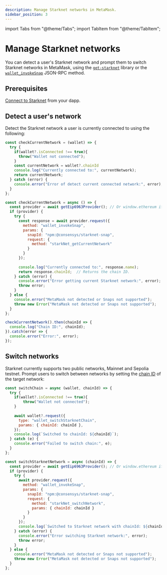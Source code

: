 ```yaml
---
description: Manage Starknet networks in MetaMask.
sidebar_position: 3
---
```


import Tabs from "@theme/Tabs";
import TabItem from "@theme/TabItem";

# Manage Starknet networks

You can detect a user's Starknet network and prompt them to switch Starknet networks in MetaMask,
using the
[`get-starknet`](https://github.com/starknet-io/get-starknet) library or the
[`wallet_invokeSnap`](/snaps/reference/wallet-api-for-snaps/#wallet_invokesnap) JSON-RPC method.

## Prerequisites

[Connect to Starknet](connect-to-starknet.md) from your dapp.

## Detect a user's network

Detect the Starknet network a user is currently connected to using the following:

<Tabs>
  <TabItem value="get-starknet" default>

  ```javascript
  const checkCurrentNetwork = (wallet) => {
    try {
      if(wallet?.isConnected !== true){
        throw("Wallet not connected");
      } 
      const currentNetwork = wallet?.chainId
      console.log("Currently connected to:", currentNetwork);
      return currentNetwork;
    } catch (error) {
      console.error("Error of detect current connected network:", error);
    }
  };
  ```
  
  </TabItem>
  <TabItem value="wallet_invokeSnap">

  ```javascript
  const checkCurrentNetwork = async () => {
    const provider = await getEip6963Provider(); // Or window.ethereum if you don't support EIP-6963.
    if (provider) {
      try {
        const response = await provider.request({
          method: "wallet_invokeSnap",
          params: {
            snapId: "npm:@consensys/starknet-snap",
            request: {
              method: "starkNet_getCurrentNetwork"
            }
          }
        });
        
        console.log("Currently connected to:", response.name);
        return response.chainId;  // Returns the chain ID.
      } catch (error) {
        console.error("Error getting current Starknet network:", error);
        throw error;
      }
    } else {
      console.error("MetaMask not detected or Snaps not supported");
      throw new Error("MetaMask not detected or Snaps not supported");
    }
  };

  checkCurrentNetwork().then(chainId => {
    console.log("Chain ID:", chainId);
  }).catch(error => {
    console.error("Error:", error);
  });
  ```

  </TabItem> 
</Tabs>
  
## Switch networks

Starknet currently supports two public networks, Mainnet and Sepolia testnet.
Prompt users to switch between networks by setting the
[chain ID](../../../reference/non-evm-apis/starknet-snap-api.md#supported-networks) of the target network:

<Tabs>
  <TabItem value="get-starknet" default>

  ```javascript
  const switchChain = async (wallet, chainId) => {
    try {
      if(wallet?.isConnected !== true){
          throw("Wallet not connected");
      }
       
      await wallet?.request({
        type: "wallet_switchStarknetChain",
        params: { chainId: chainId },
      });
      console.log(`Switched to chainId: ${chainId}`);
    } catch (e) {
      console.error("Failed to switch chain:", e);
    }
  };
  ```

  </TabItem>
  <TabItem value="wallet_invokeSnap">

  ```javascript
  const switchStarknetNetwork = async (chainId) => {
    const provider = await getEip6963Provider(); // Or window.ethereum if you don't support EIP-6963.
    if (provider) {
      try {
        await provider.request({
          method: "wallet_invokeSnap",
          params: {
            snapId: "npm:@consensys/starknet-snap",
            request: {
              method: "starkNet_switchNetwork",
              params: { chainId: chainId }
            }
          }
        });
        console.log(`Switched to Starknet network with chainId: ${chainId}`);
      } catch (error) {
        console.error("Error switching Starknet network:", error);
        throw error;
      }
    } else {
      console.error("MetaMask not detected or Snaps not supported");
      throw new Error("MetaMask not detected or Snaps not supported");
    }
  };
  ```

  </TabItem> 
</Tabs>